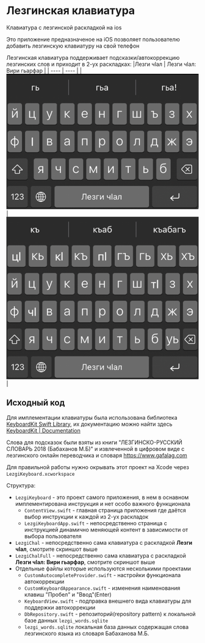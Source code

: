 # Лезгинская клавиатура
Клавиатура с лезгинской раскладкой на ios

Это приложение предназначеное на iOS позволяет пользователю добавить лезгинскую клавиатуру на свой телефон

Лезгинская клавиатура поддерживает подсказки/автокоррекцию лезгинских слов и приходит в 2-ух раскладках:
|Лезги чIал | Лезги чIал: Вири гьарфар |
| ---- | ---- |
|![](./res/keyboard.png) | ![](./res/keyboard_viri_harfar.png) |

## Исходный код

Для имплементации клавиатуры была использована библиотека [KeyboardKit Swift Library](https://github.com/KeyboardKit/KeyboardKit), их документацию можно найти здесь [KeyboardKit | Documentation](https://keyboardkit.github.io/KeyboardKit/documentation/keyboardkit/)

Слова для подсказок были взяты из книги "ЛЕЗГИНСКО-РУССКИЙ СЛОВАРЬ 2018 (Бабаханов М.Б)" и извлеченной в цифровом виде с лезгинского онлайн переводчика и словаря https://www.gafalag.com

Для правильной работы нужно окрывать этот проект на Xcode через `LezgiKeyboard.xcworkspace`

Структура:
- `LezgiKeyboard` - это проект самого приложения, в нем в оснавном имплементирована инструкция и нет особо важного функционала
  - `ContentView.swift` - главная страница приложения где даётся выбор инструкции к каждой из 2-ух раскладок
  - `LezgiKeyboardApp.swift` - непосредственно страница с инструкцией динамично меняющей контент в зависимости от выбора пользователя
- `LezgiChal` - непосредственно сама клавиатура с раскладкой __Лезги чIал__, смотрите скриншот выше
- `LezgiChalFull` - непосредственно сама клавиатура с раскладкой __Лезги чIал: Вири гьарфар__, смотрите скриншот выше
- Отдельные файлы которые используются несколькими проектами
  - `CustomAutocompleteProvider.swift` - настройки функционала автокоррекции
  - `CustomKeyboardAppearance.swift` - изменения наименования клавиш "Пробел" и "Ввод"(Enter)
  - `KeyboardView.swift` - подправка внешнего вида клавиатуры для поддержки автокоррекции
  - `DbRepository.swift` - репозиторий(repository pattern) к локальной базе данных `lezgi_words.sqlite`
  - `lezgi_words.sqlite` локальная база данных содержащая слова лезгинского языка из словаря Бабаханова М.Б.
